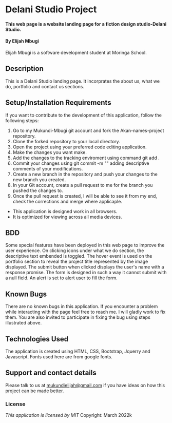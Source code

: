 # Delani Studio Project
#### This web page is a website landing page for a fiction design studio-Delani Studio.
#### By **Elijah Mbugi**
Elijah Mbugi is a software development student at Moringa School.
## Description
This is a Delani Studio landing page. It incorprates the about us, what we do, portfolio and contact us sections.
## Setup/Installation Requirements
If you want to contribute to the development of this application, follow the following steps:
1. Go to my Mukundi-Mbugi git account and fork the Akan-names-project repository.
2. Clone the forked repository to your local directory.
3. Open the project using your preferred code editing application.
4. Make the changes you want make.
5. Add the changes to the tracking enviroment using command git add .
6. Commit your changes using git commit -m "" adding descriptive comments of your modifications.
7. Create a new branch in the repository and push your changes to the new branch you created.
8. In your Git account, create a pull request to me for the branch you pushed the changes to.
9. Once the pull request is created, I will be able to see it from my end, check the corrections and merge where applicaple.
* This application is designed work in all browsers.
* It is optimized for viewing across all media devices.
## BDD
Some special features have been deployed in this web page to improve the user experience. On clicking icons under what we do section, the descriptive text embended is toggled. The hover event is used on the portfolio section to reveal the project title represented by the image displayed. The submit button when clicked displays the user's name with a response promise. The form is designed in such a way it cannot submit with a null field. An alert is set to alert user to fill the form.
## Known Bugs
There are no known bugs in this application. If you encounter a problem while interacting with the page feel free to reach me. I will gladly work to fix them. You are also invited to participate in fixing the bug using steps illustrated above.
## Technologies Used
The application is created using HTML, CSS, Bootstrap, Jquerry and Javascript.
Fonts used here are from google fonts.
## Support and contact details
Please talk to us at mukundielijah@gmail.com if you have ideas on how this project can be made better. 
### License
*This application is licensed by MIT*
Copyright: March 2022k